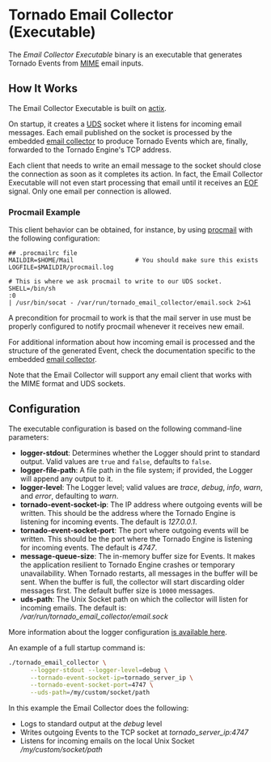 # Tornado Email Collector (Executable)

The _Email Collector Executable_ binary is an executable that generates Tornado Events from
[MIME](https://en.wikipedia.org/wiki/MIME) email inputs.


## How It Works

The Email Collector Executable is built on
[actix](https://github.com/actix/actix).

On startup, it creates a [UDS](https://en.wikipedia.org/wiki/Unix_domain_socket) 
socket where it listens for incoming email messages. 
Each email published on the socket is processed by the embedded
[email collector](../../../collector/email/doc/README.md)
to produce Tornado Events which are, finally, forwarded to the
Tornado Engine's TCP address.

Each client that needs to write an email message to the socket should close the connection
as soon as it completes its action. In fact, the Email Collector Executable will not even start
processing that email until it receives an [EOF](https://en.wikipedia.org/wiki/End-of-file)
signal. Only one email per connection is allowed.


### Procmail Example

This client behavior can be obtained, for instance, by using
[procmail](https://en.wikipedia.org/wiki/Procmail) 
with the following configuration:
```
## .procmailrc file
MAILDIR=$HOME/Mail                 # You should make sure this exists
LOGFILE=$MAILDIR/procmail.log

# This is where we ask procmail to write to our UDS socket.
SHELL=/bin/sh
:0
| /usr/bin/socat - /var/run/tornado_email_collector/email.sock 2>&1
```

A precondition for procmail to work is that the mail server in use must be properly
configured to notify procmail whenever it receives new email.

For additional information about how incoming email is processed and
the structure of the generated Event, check the documentation specific to the 
embedded 
[email collector](../../../collector/email/doc/README.md).

Note that the Email Collector will support any email client that works with the
MIME format and UDS sockets.


## Configuration

The executable configuration is based on the following command-line parameters:
- __logger-stdout__:  Determines whether the Logger should print to standard output.
  Valid values are `true` and `false`, defaults to `false`.
- __logger-file-path__:  A file path in the file system; if provided, the Logger will
  append any output to it.
- __logger-level__:  The Logger level; valid values are _trace_, _debug_, _info_, _warn_, and
  _error_, defaulting to _warn_.
- __tornado-event-socket-ip__:  The IP address where outgoing events will be written.
  This should be the address where the Tornado Engine is listening for incoming events.
  The default is _127.0.0.1_.
- __tornado-event-socket-port__:  The port where outgoing events will be written.
  This should be the port where the Tornado Engine is listening for incoming events.
  The default is _4747_.
- __message-queue-size__:  The in-memory buffer size for Events. It makes the application
  resilient to Tornado Engine crashes or temporary unavailability.
  When Tornado restarts, all messages in the buffer will be sent.
  When the buffer is full, the collector will start discarding older messages first.
  The default buffer size is `10000` messages.
- __uds-path__: The Unix Socket path on which the collector will listen for incoming emails.
    The default is: _/var/run/tornado_email_collector/email.sock_
    
More information about the logger configuration
[is available here](../../../common/logger/doc/README.md).


An example of a full startup command is:
```bash
./tornado_email_collector \
      --logger-stdout --logger-level=debug \
      --tornado-event-socket-ip=tornado_server_ip \
      --tornado-event-socket-port=4747 \
      --uds-path=/my/custom/socket/path
```

In this example the Email Collector does the following:
- Logs to standard output at the *debug* level
- Writes outgoing Events to the TCP socket at _tornado_server_ip:4747_
- Listens for incoming emails on the local Unix Socket _/my/custom/socket/path_  

